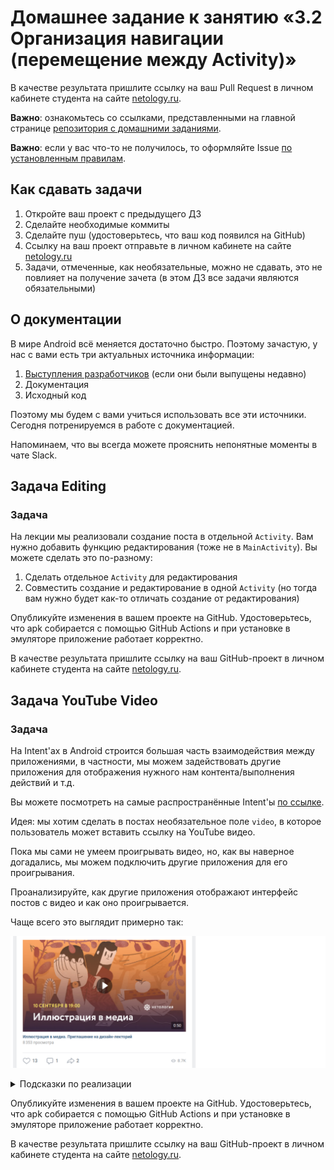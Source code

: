 # Домашнее задание к занятию «3.2 Организация навигации (перемещение между Activity)»

В качестве результата пришлите ссылку на ваш Pull Request в личном кабинете студента на сайте [netology.ru](https://netology.ru).

**Важно**: ознакомьтесь со ссылками, представленными на главной странице [репозитория с домашними заданиями](../README.md).

**Важно**: если у вас что-то не получилось, то оформляйте Issue [по установленным правилам](../report-requirements.md).

## Как сдавать задачи

1. Откройте ваш проект с предыдущего ДЗ
1. Сделайте необходимые коммиты
1. Сделайте пуш (удостоверьтесь, что ваш код появился на GitHub)
1. Ссылку на ваш проект отправьте в личном кабинете на сайте [netology.ru](https://netology.ru)
1. Задачи, отмеченные, как необязательные, можно не сдавать, это не повлияет на получение зачета (в этом ДЗ все задачи являются обязательными)

## О документации

В мире Android всё меняется достаточно быстро. Поэтому зачастую, у нас с вами есть три актуальных источника информации:
1. [Выступления разработчиков](https://www.youtube.com/user/androiddevelopers) (если они были выпущены недавно)
1. Документация
1. Исходный код

Поэтому мы будем с вами учиться использовать все эти источники. Сегодня потренируемся в работе с документацией.

Напоминаем, что вы всегда можете прояснить непонятные моменты в чате Slack.

## Задача Editing

### Задача

На лекции мы реализовали создание поста в отдельной `Activity`. Вам нужно добавить функцию редактирования (тоже не в `MainActivity`). Вы можете сделать это по-разному:
1. Сделать отдельное `Activity` для редактирования
1. Совместить создание и редактирование в одной `Activity` (но тогда вам нужно будет как-то отличать создание от редактирования)

Опубликуйте изменения в вашем проекте на GitHub. Удостоверьтесь, что apk собирается с помощью GitHub Actions и при установке в эмуляторе приложение работает корректно.

В качестве результата пришлите ссылку на ваш GitHub-проект в личном кабинете студента на сайте [netology.ru](https://netology.ru).

## Задача YouTube Video

### Задача

На Intent'ах в Android строится большая часть взаимодействия между приложениями, в частности, мы можем задействовать другие приложения для отображения нужного нам контента/выполнения действий и т.д.

Вы можете посмотреть на самые распространённые Intent'ы [по ссылке](https://developer.android.com/guide/components/intents-common).

Идея: мы хотим сделать в постах необязательное поле `video`, в которое пользователь может вставить ссылку на YouTube видео.

Пока мы сами не умеем проигрывать видео, но, как вы наверное догадались, мы можем подключить другие приложения для его проигрывания.

Проанализируйте, как другие приложения отображают интерфейс постов с видео и как оно проигрывается.

Чаще всего это выглядит примерно так:

![](pic/video.png)

<details>
<summary>Подсказки по реализации</summary>

1. Не заморачивайтесь с обложкой, поставьте вместо неё заглушку и кнопку Play
1. Перехватывайте все клики на кнопке и на обложке (т.е. пользователь не обязательно должен попадать в саму кнопку)
1. Для отображения открытия приложения, вам достаточно:
    * URL'а вида: `"https://www.youtube.com/watch?v=WhWc3b3KhnY"` или сокращённой версии
    * передать этот URL в `Uri.parse`: `Intent(Intent.ACTION_VIEW, Uri.parse('url'))`
    * стартовать Activity с созданным Intent'ом
</details>

Опубликуйте изменения в вашем проекте на GitHub. Удостоверьтесь, что apk собирается с помощью GitHub Actions и при установке в эмуляторе приложение работает корректно.

В качестве результата пришлите ссылку на ваш GitHub-проект в личном кабинете студента на сайте [netology.ru](https://netology.ru).
